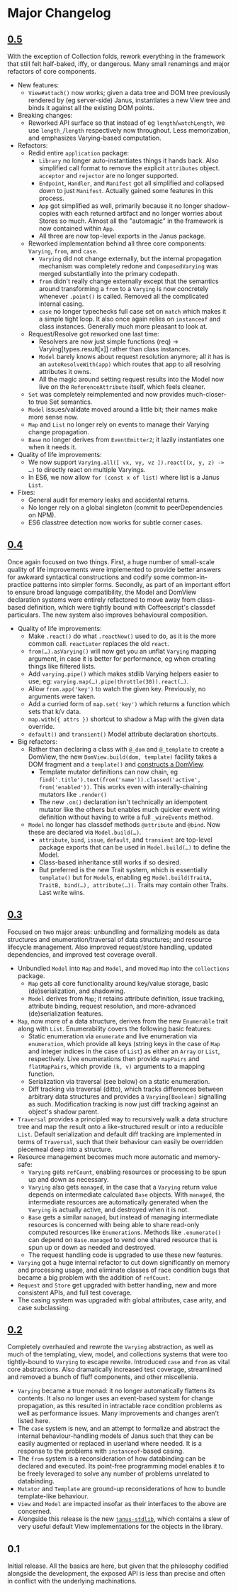 Major Changelog
===============

## [0.5](https://github.com/clint-tseng/janus/compare/0.4...0.5)

With the exception of Collection folds, rework everything in the framework that still felt half-baked, iffy, or dangerous. Many small renamings and major refactors of core components.

* New features:
    * `View#attach()` now works; given a data tree and DOM tree previously rendered by (eg server-side) Janus, instantiates a new View tree and binds it against all the existing DOM points.
* Breaking changes:
    * Reworked API surface so that instead of eg `length`/`watchLength`, we use `length_`/`length` respectively now throughout. Less memorization, and emphasizes Varying-based computation.
* Refactors:
    * Redid entire `application` package:
        * `Library` no longer auto-instantiates things it hands back. Also simplified call format to remove the explicit `attributes` object. `acceptor` and `rejector` are no longer supported.
        * `Endpoint`, `Handler`, and `Manifest` got all simplified and collapsed down to just `Manifest`. Actually gained some features in this process.
        * `App` got simplified as well, primarily because it no longer shadow-copies with each returned artifact and no longer worries about Stores so much. Almost all the "automagic" in the framework is now contained within `App`.
        * All three are now top-level exports in the Janus package.
    * Reworked implementation behind all three core components: `Varying`, `from`, and `case`.
        * `Varying` did not change externally, but the internal propagation mechanism was completely redone and `ComposedVarying` was merged substantially into the primary codepath.
        * `from` didn't really change externally except that the semantics around transforming a `from` to a `Varying` is now concretely whenever `.point()` is called. Removed all the complicated internal casing.
        * `case` no longer typechecks full case set on `match` which makes it a simple tight loop. It also once again relies on `instanceof` and class instances. Generally much more pleasant to look at.
    * Request/Resolve got reworked one last time:
        * Resolvers are now just simple functions (req) -> Varying[types.result[x]] rather than class instances.
        * `Model` barely knows about request resolution anymore; all it has is an `autoResolveWith(app)` which routes that app to all resolving attributes it owns.
        * All the magic around setting request results into the Model now live on the `ReferenceAttribute` itself, which feels cleaner.
    * `Set` was completely reimplemented and now provides much-closer-to true Set semantics.
    * `Model` issues/validate moved around a little bit; their names make more sense now.
    * `Map` and `List` no longer rely on events to manage their Varying change propagation.
    * `Base` no longer derives from `EventEmitter2`; it lazily instantiates one when it needs it.
* Quality of life improvements:
    * We now support `Varying.all([ vx, vy, vz ]).react((x, y, z) -> …)` to directly react on multiple Varyings.
    * In ES6, we now allow `for (const x of list)` where list is a Janus `List`.
* Fixes:
    * General audit for memory leaks and accidental returns.
    * No longer rely on a global singleton (commit to peerDependencies on NPM).
    * ES6 classtree detection now works for subtle corner cases.

## [0.4](https://github.com/clint-tseng/janus/compare/0.3.1...0.4)

Once again focused on two things. First, a huge number of small-scale quality of life improvements were implemented to provide better answers for awkward syntactical constructions and codify some common-in-practice patterns into simpler forms. Secondly, as part of an important effort to ensure broad language compatibility, the Model and DomView declaration systems were entirely refactored to move away from class-based definition, which were tightly bound with Coffeescript's classdef particulars. The new system also improves behavioural composition.

* Quality of life improvements:
    * Make `.react()` do what `.reactNow()` used to do, as it is the more common call. `reactLater` replaces the old `react`.
    * `from(…).asVarying()` will now get you an unflat `Varying` mapping argument, in case it is better for performance, eg when creating things like filtered lists.
    * Add `varying.pipe()` which makes stdlib Varying helpers easier to use; eg: `varying.map(…).pipe(throttle(30)).react(…)`.
    * Allow `from.app('key')` to watch the given key. Previously, no arguments were taken.
    * Add a curried form of `map.set('key')` which returns a function which sets that k/v data.
    * `map.with({ attrs })` shortcut to shadow a Map with the given data override.
    * `default()` and `transient()` Model attribute declaration shortcuts.
* Big refactors:
    * Rather than declaring a class with `@_dom` and `@_template` to create a DomView, the new `DomView.build(dom, template)` facility takes a DOM fragment and a `template()` and [constructs a DomView](https://github.com/clint-tseng/janus-samples/blob/master/todo/src/view/todo-list.coffee).
        * Template mutator definitions can now chain, eg `find('.title').text(from('name')).classed('active', from('enabled'))`. This works even with interally-chaining mutators like `.render()`
        * The new `.on()` declaration isn't technically an idempotent mutator like the others but enables much quicker event wiring definition without having to write a full `_wireEvents` method.
    * `Model` no longer has classdef methods `@attribute` and `@bind`. Now these are declared via `Model.build(…)`.
        * `attribute`, `bind`, `issue`, `default`, and `transient` are top-level package exports that can be used in `Model.build(…)` to define the Model.
        * Class-based inheritance still works if so desired.
        * But preferred is the new Trait system, which is essentially `template()` but for `Model`s, enabling eg `Model.build(TraitA, TraitB, bind(…), attribute(…))`. Traits may contain other Traits. Last write wins.

## [0.3](https://github.com/clint-tseng/janus/compare/0.2...0.3)

Focused on two major areas: unbundling and formalizing models as data structures and enumeration/traversal of data structures; and resource lifecycle management. Also improved request/store handling, updated dependencies, and improved test coverage overall.

* Unbundled `Model` into `Map` and `Model`, and moved `Map` into the `collections` package.
    * `Map` gets all core functionality around key/value storage, basic (de)serialization, and shadowing.
    * `Model` derives from `Map`; it retains attribute definition, issue tracking, attribute binding, request resolution, and more-advanced (de)serialization features.
* `Map`, now more of a data structure, derives from the new `Enumerable` trait along with `List`. Enumerability covers the following basic features:
    * Static enumeration via `enumerate` and live enumeration via `enumeration`, which provide all keys (string keys in the case of `Map` and integer indices in the case of `List`) as either an `Array` or `List`, respectively. Live enumerations then provide `mapPairs` and `flatMapPairs`, which provide `(k, v)` arguments to a mapping function.
    * Serialization via traversal (see below) on a static enumeration.
    * Diff tracking via traversal (ditto), which tracks differences between arbitrary data structures and provides a `Varying[Boolean]` signalling as such. Modification tracking is now just diff tracking against an object's shadow parent.
* `Traversal` provides a principled way to recursively walk a data structure tree and map the result onto a like-structured result or into a reducible `List`. Default serialization and default diff tracking are implemented in terms of `Traversal`, such that their behaviour can easily be overridden piecemeal deep into a structure.
* Resource management becomes much more automatic and memory-safe:
    * `Varying` gets `refCount`, enabling resources or processing to be spun up and down as necessary.
    * `Varying` also gets `managed`, in the case that a `Varying` return value depends on intermediate calculated `Base` objects. With `managed`, the intermediate resources are automatically generated when the `Varying` is actually active, and destroyed when it is not.
    * `Base` gets a similar `managed`, but instead of managing intermediate resources is concerned with being able to share read-only computed resources like `Enumeration`s. Methods like `.enumerate()` can depend on `Base.managed` to vend one shared resource that is spun up or down as needed and destroyed.
    * The request handling code is upgraded to use these new features.
* `Varying` got a huge internal refactor to cut down significantly on memory and processing usage, and eliminate classes of race condition bugs that became a big problem with the addition of `refCount`.
* `Request` and `Store` get upgraded with better handling, new and more consistent APIs, and full test coverage.
* The casing system was upgraded with global attributes, case arity, and case subclassing.


## [0.2](https://github.com/clint-tseng/janus/compare/0.1...0.2)

Completely overhauled and rewrote the `Varying` abstraction, as well as much of the templating, view, model, and collections systems that were too tightly-bound to `Varying` to escape rewrite. Introduced `case` and `from` as vital core abstractions. Also dramatically increased test coverage, streamlined and removed a bunch of fluff components, and other miscellenia.

* `Varying` became a true monad: it no longer automatically flattens its contents. It also no longer uses an event-based system for change propagation, as this resulted in intractable race condition problems as well as performance issues. Many improvements and changes aren't listed here.
* The `case` system is new, and an attempt to formalize and abstract the internal behaviour-handling models of Janus such that they can be easily augmented or replaced in userland where needed. It is a response to the problems with `instanceof`-based casing.
* The `from` system is a reconsideration of how databinding can be declared and executed. Its point-free programming model enables it to be freely leveraged to solve any number of problems unrelated to databinding.
* `Mutator` and `Template` are ground-up reconsiderations of how to bundle template-like behaviour.
* `View` and `Model` are impacted insofar as their interfaces to the above are concerned.
* Alongside this release is the new [`janus-stdlib`](https://github.com/clint-tseng/janus-stdlib), which contains a slew of very useful default View implementations for the objects in the library.

## 0.1

Initial release. All the basics are here, but given that the philosophy codified alongside the development, the exposed API is less than precise and often in conflict with the underlying machinations.

